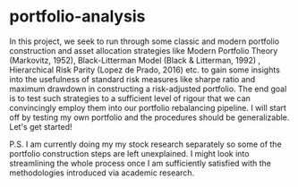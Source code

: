 # portfolio-analysis
In this project, we seek to run through some classic and modern portfolio construction and asset allocation strategies like Modern Portfolio Theory (Markovitz, 1952), Black-Litterman Model (Black & Litterman, 1992) , Hierarchical Risk Parity (Lopez de Prado, 2016) etc. to gain some insights into the usefulness of standard risk measures like sharpe ratio and maximum drawdown in constructing a risk-adjusted portfolio. The end goal is to test such strategies to a sufficient level of rigour that we can convincingly employ them into our portfolio rebalancing pipeline. I will start off by testing my own portfolio and the procedures should be generalizable. Let's get started! 

P.S. I am currently doing my my stock research separately so some of the portfolio construction steps are left unexplained. I might look into streamlining the whole process once I am sufficiently satisfied with the methodologies introduced via academic research. 
